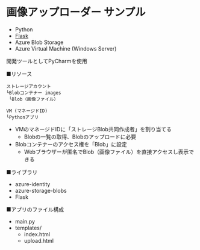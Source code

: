 # 画像アップローダー サンプル

- Python
- [Flask](https://msiz07-flask-docs-ja.readthedocs.io/ja/latest/)
- Azure Blob Storage
- Azure Virtual Machine (Windows Server)

開発ツールとしてPyCharmを使用

■リソース

```
ストレージアカウント
└Blobコンテナー images
 └Blob（画像ファイル）

VM (マネージドID)
└Pythonアプリ
```

- VMのマネージドIDに「ストレージBlob共同作成者」を割り当てる
  - Blobの一覧の取得、Blobのアップロードに必要
- Blobコンテナーのアクセス権を「Blob」に設定
  - Webブラウザーが匿名でBlob（画像ファイル）を直接アクセスし表示できる

■ライブラリ

- azure-identity
- azure-storage-blobs
- Flask

■アプリのファイル構成

- main.py
- templates/
  - index.html
  - upload.html
